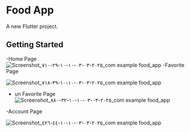 # Food App

A new Flutter project.

## Getting Started
-Home Page
![Screenshot_٢٠٢٥-٠٣-٠٣-١٠-١٠-٢٩-٧١٠_com example food_app](https://github.com/user-attachments/assets/f7e2c91b-71a3-41c4-ae27-047e39225c2e)
-Favorite Page 

![Screenshot_٢٠٢٥-٠٣-٠٣-١٠-١٠-٣٩-٧١٨_com example food_app](https://github.com/user-attachments/assets/c723028f-0777-4675-85ca-8f2d00591511)

- un Favorite Page
 ![Screenshot_٢٠٢٥-٠٣-٠٣-١٠-١٠-٣٢-٨٨٠_com example food_app](https://github.com/user-attachments/assets/eaada506-312b-47cc-9105-724f4577430c)

-Account Page

![Screenshot_٢٠٢٥-٠٣-٠٣-١٠-١٠-٤٤-٤٢٦_com example food_app](https://github.com/user-attachments/assets/83290562-bd89-4028-ae52-5bee0ab3876f)

